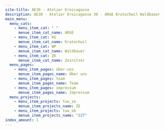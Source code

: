 ```yaml
---
site-title: AE30 - Atelier Eroicagasse
description: AE30 - Atelier Eroicagasse 30 - ARGE Kratochwil Waldbauer Zeinitzer
main_menu:
  menu_cats:
    - menu_item_cat: " "
      menue_item_cat_name: ARGE
    - menu_item_cat: KG
      menue_item_cat_name: Kratochwil
    - menu_item_cat: WP
      menue_item_cat_name: Waldbauer
    - menu_item_cat: ZK
      menue_item_cat_name: Zeinitzer
  menu_pages:
    - menu_item_pages: über-uns
      menue_item_pages_name: Über uns
    - menu_item_pages: team
      menue_item_pages_name: Team
    - menu_item_pages: impressum
      menue_item_pages_name: Impressum
  menu_projects:
    - menu_item_projects: tuw_ze
      menue_item_projects_name: ZE
    - menu_item_projects: tuw_ob
      menue_item_projects_name: "227"
index_amount: 1
---
```

